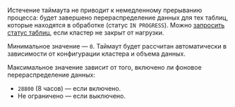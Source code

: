 Истечение таймаута не приводит к немедленному прерыванию процесса: будет завершено перераспределение данных для тех таблиц, которые находятся в обработке (статус `IN PROGRESS`). Можно [запросить статус таблиц](../../../../managed-greenplum/operations/hosts/cluster-expand.md#redistribute-monitoring), если кластер не закрыт от нагрузки.

Минимальное значение — `0`. Таймаут будет рассчитан автоматически в зависимости от конфигурации кластера и объема данных.

Максимальное значение зависит от того, включено ли фоновое перераспределение данных:

* `28800` (8 часов) — если включено.
* Не ограничено — если выключено.
